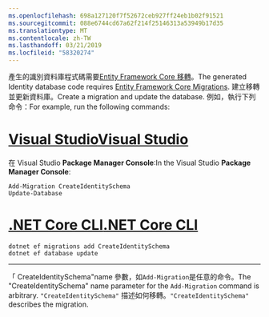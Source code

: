 ```yaml
---
ms.openlocfilehash: 698a127120f7f52672ceb927ff24eb1b02f91521
ms.sourcegitcommit: 088e6744cd67a62f214f25146313a53949b17d35
ms.translationtype: MT
ms.contentlocale: zh-TW
ms.lasthandoff: 03/21/2019
ms.locfileid: "58320274"
---
```

<span data-ttu-id="956be-101">產生的識別資料庫程式碼需要[Entity Framework Core 移轉](/ef/core/managing-schemas/migrations/)。</span><span class="sxs-lookup"><span data-stu-id="956be-101">The generated Identity database code requires [Entity Framework Core Migrations](/ef/core/managing-schemas/migrations/).</span></span> <span data-ttu-id="956be-102">建立移轉並更新資料庫。</span><span class="sxs-lookup"><span data-stu-id="956be-102">Create a migration and update the database.</span></span> <span data-ttu-id="956be-103">例如，執行下列命令：</span><span class="sxs-lookup"><span data-stu-id="956be-103">For example, run the following commands:</span></span>

# <a name="visual-studiotabvisual-studio"></a>[<span data-ttu-id="956be-104">Visual Studio</span><span class="sxs-lookup"><span data-stu-id="956be-104">Visual Studio</span></span>](#tab/visual-studio)

<span data-ttu-id="956be-105">在 Visual Studio **Package Manager Console**:</span><span class="sxs-lookup"><span data-stu-id="956be-105">In the Visual Studio **Package Manager Console**:</span></span>

```PMC
Add-Migration CreateIdentitySchema
Update-Database
```

# <a name="net-core-clitabnetcore-cli"></a>[<span data-ttu-id="956be-106">.NET Core CLI</span><span class="sxs-lookup"><span data-stu-id="956be-106">.NET Core CLI</span></span>](#tab/netcore-cli)

```cli
dotnet ef migrations add CreateIdentitySchema
dotnet ef database update
```

---

<span data-ttu-id="956be-107">「 CreateIdentitySchema"name 參數，如`Add-Migration`是任意的命令。</span><span class="sxs-lookup"><span data-stu-id="956be-107">The "CreateIdentitySchema" name parameter for the `Add-Migration` command is arbitrary.</span></span> <span data-ttu-id="956be-108">`"CreateIdentitySchema"` 描述如何移轉。</span><span class="sxs-lookup"><span data-stu-id="956be-108">`"CreateIdentitySchema"` describes the migration.</span></span>
